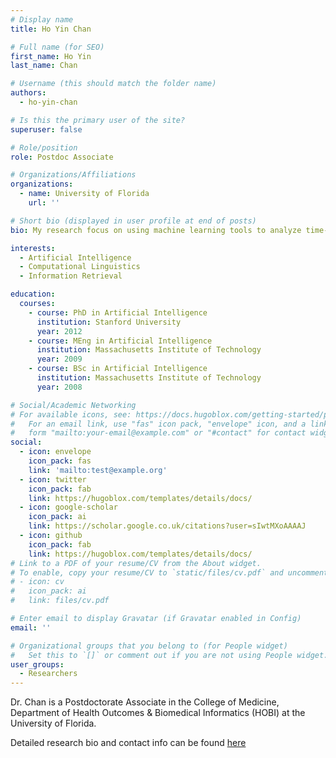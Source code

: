 ```yaml
---
# Display name
title: Ho Yin Chan

# Full name (for SEO)
first_name: Ho Yin
last_name: Chan

# Username (this should match the folder name)
authors:
  - ho-yin-chan

# Is this the primary user of the site?
superuser: false

# Role/position
role: Postdoc Associate

# Organizations/Affiliations
organizations:
  - name: University of Florida
    url: ''

# Short bio (displayed in user profile at end of posts)
bio: My research focus on using machine learning tools to analyze time-series medical data and improving medical predictions using EHR data.

interests:
  - Artificial Intelligence
  - Computational Linguistics
  - Information Retrieval

education:
  courses:
    - course: PhD in Artificial Intelligence
      institution: Stanford University
      year: 2012
    - course: MEng in Artificial Intelligence
      institution: Massachusetts Institute of Technology
      year: 2009
    - course: BSc in Artificial Intelligence
      institution: Massachusetts Institute of Technology
      year: 2008

# Social/Academic Networking
# For available icons, see: https://docs.hugoblox.com/getting-started/page-builder/#icons
#   For an email link, use "fas" icon pack, "envelope" icon, and a link in the
#   form "mailto:your-email@example.com" or "#contact" for contact widget.
social:
  - icon: envelope
    icon_pack: fas
    link: 'mailto:test@example.org'
  - icon: twitter
    icon_pack: fab
    link: https://hugoblox.com/templates/details/docs/
  - icon: google-scholar
    icon_pack: ai
    link: https://scholar.google.co.uk/citations?user=sIwtMXoAAAAJ
  - icon: github
    icon_pack: fab
    link: https://hugoblox.com/templates/details/docs/
# Link to a PDF of your resume/CV from the About widget.
# To enable, copy your resume/CV to `static/files/cv.pdf` and uncomment the lines below.
# - icon: cv
#   icon_pack: ai
#   link: files/cv.pdf

# Enter email to display Gravatar (if Gravatar enabled in Config)
email: ''

# Organizational groups that you belong to (for People widget)
#   Set this to `[]` or comment out if you are not using People widget.
user_groups:
  - Researchers
---
```


Dr. Chan is a Postdoctorate Associate in the College of Medicine, Department of Health Outcomes & Biomedical Informatics (HOBI) at the University of Florida. 

Detailed research bio and contact info can be found [here](https://hobi.med.ufl.edu/about/postdoctoral-associate/)
